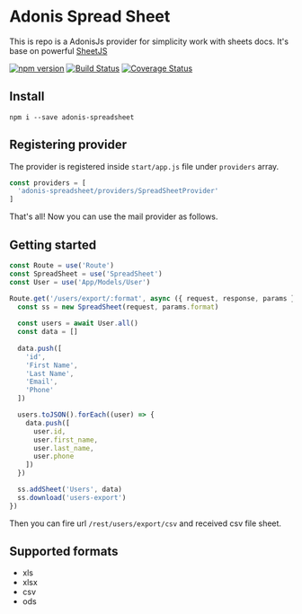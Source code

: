 # Adonis Spread Sheet

This is repo is a AdonisJs provider for simplicity work with sheets docs.
It's base on powerful [SheetJS](https://github.com/SheetJS/js-xlsx)

[![npm version](https://badge.fury.io/js/adonis-spreadsheet.svg)](https://badge.fury.io/js/adonis-spreadsheet)
[![Build Status](https://travis-ci.org/ntvsx193/adonis-spreadsheet.svg?branch=master)](https://travis-ci.org/ntvsx193/adonis-spreadsheet)
[![Coverage Status](https://coveralls.io/repos/github/ntvsx193/adonis-spreadsheet/badge.svg?branch=master)](https://coveralls.io/github/ntvsx193/adonis-spreadsheet?branch=master)

## Install

```
npm i --save adonis-spreadsheet
```

## Registering provider

The provider is registered inside `start/app.js` file under `providers` array.

```js
const providers = [
  'adonis-spreadsheet/providers/SpreadSheetProvider'
]
```

That's all! Now you can use the mail provider as follows.

## Getting started

```js
const Route = use('Route')
const SpreadSheet = use('SpreadSheet')
const User = use('App/Models/User')

Route.get('/users/export/:format', async ({ request, response, params }) => {
  const ss = new SpreadSheet(request, params.format)
  
  const users = await User.all()
  const data = []
  
  data.push([
    'id',
    'First Name',
    'Last Name',
    'Email',
    'Phone'
  ])

  users.toJSON().forEach((user) => {
    data.push([
      user.id,
      user.first_name,
      user.last_name,
      user.phone
    ])
  })

  ss.addSheet('Users', data)
  ss.download('users-export')
})
```

Then you can fire url `/rest/users/export/csv` and received csv file sheet. 

## Supported formats

- xls
- xlsx
- csv
- ods

